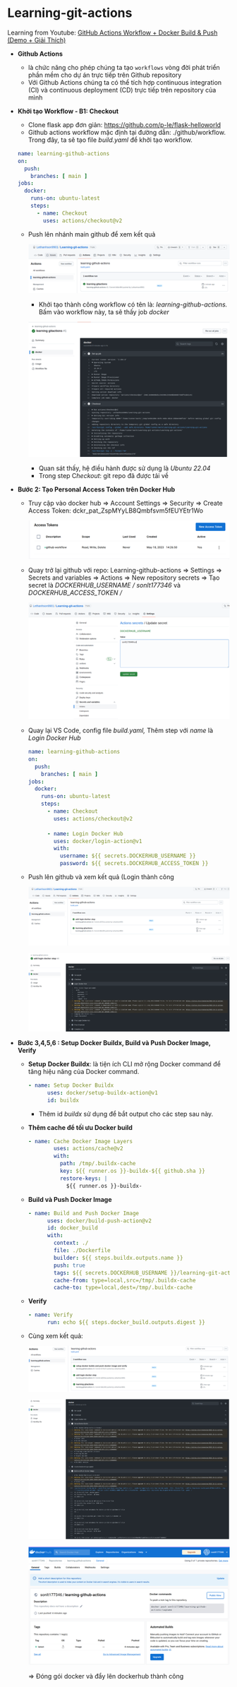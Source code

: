 # Learning-git-actions
Learning from Youtube: [GitHub Actions Workflow + Docker Build & Push (Demo + Giải Thích)](https://www.youtube.com/watch?v=33Ttv3taz7I&t=1s&ab_channel=FullstacKAGE)

- **Github Actions**
    - là chức năng cho phép chúng ta tạo `workflows` vòng đời phát triển phần mềm cho dự án trực tiếp trên Github repository
    - Với Github Actions chúng ta có thể tích hợp continuous integration (CI) và continuous deployment (CD) trực tiếp trên repository của mình
- **Khởi tạo Workflow - B1: Checkout**
    - Clone flask app đơn giản: https://github.com/p-le/flask-helloworld
    - Github actions workflow mặc định tại đường dẫn: ./github/workflow. Trong đây, ta sẽ tạo file *build.yaml* để khởi tạo workflow.
    
    ```yaml
    name: learning-github-actions
    on:
      push:
        branches: [ main ]
    jobs:
      docker:
        runs-on: ubuntu-latest
        steps:
          - name: Checkout
            uses: actions/checkout@v2
    ```
    
    - Push lên nhánh main github để xem kết quả
        
        ![Untitled](static/Untitled.png)
        
        - Khởi tạo thành công workflow có tên là: *learning-github-actions.* Bấm vào workflow này, ta sẽ thấy job *docker*
        
        ![Untitled](static/Untitled%201.png)
        
        - Quan sát thấy, hệ điều hành được sử dụng là *Ubuntu 22.04*
        - Trong step C*heckout*: git repo đã được tải về
- **Bước 2: Tạo Personal Access Token trên Docker Hub**
    - Truy cập vào docker hub ⇒ Account Settings ⇒ Security ⇒ Create Access Token: dckr_pat_ZspMYyLB8Qmbfsvm5fEUYEtr1Wo
        
        ![Untitled](static/Untitled%202.png)
        
    - Quay trở lại github với repo: Learning-github-actions ⇒ Settings ⇒ Secrets and variables ⇒ Actions ⇒ New repository secrets ⇒ Tạo secret là *DOCKERHUB_USERNAME / sonlt177346* và *DOCKERHUB_ACCESS_TOKEN / <dockerhub-token>*
        
        ![Untitled](static/Untitled%203.png)
        
    - Quay lại VS Code, config file *build.yaml,* Thêm step với *name* là *Login Docker Hub*
        
        ```yaml
        name: learning-github-actions
        on:
          push:
            branches: [ main ]
        jobs:
          docker:
            runs-on: ubuntu-latest
            steps:
              - name: Checkout
                uses: actions/checkout@v2
              
              - name: Login Docker Hub
                uses: docker/login-action@v1
                with:
                  username: ${{ secrets.DOCKERHUB_USERNAME }}
                  password: ${{ secrets.DOCKERHUB_ACCESS_TOKEN }}
        ```
        
    - Push lên github và xem kết quả (Login thành công
        
        ![Untitled](static/Untitled%204.png)
        
        ![Untitled](static/Untitled%205.png)
        
- **Bước 3,4,5,6 : Setup Docker Buildx, Build và Push Docker Image, Verify**
    - **Setup** **Docker Buildx**: là tiện ích CLI mở rộng Docker command để tăng hiệu năng của Docker command.
        
        ```yaml
        - name: Setup Docker Buildx
        	  uses: docker/setup-buildx-action@v1
        	  id: buildx
        ```
        
        - Thêm id *buildx* sử dụng để bắt output cho các step sau này.
    - **Thêm cache để tối ưu Docker build**
        
        ```yaml
        - name: Cache Docker Image Layers
                uses: actions/cache@v2
                with:
                  path: /tmp/.buildx-cache
                  key: ${{ runner.os }}-buildx-${{ github.sha }}
                  restore-keys: |
                    ${{ runner.os }}-buildx-
        ```
        
    - **Build và Push Docker Image**
        
        ```yaml
        - name: Build and Push Docker Image
        	  uses: docker/build-push-action@v2
        	  id: docker_build
        	  with:
        	    context: ./
        	    file: ./Dockerfile
        	    builder: ${{ steps.buildx.outputs.name }}
        	    push: true
        	    tags: ${{ secrets.DOCKERHUB_USERNAME }}/learning-git-actions
        	    cache-from: type=local,src=/tmp/.buildx-cache
        	    cache-to: type=local,dest=/tmp/.buildx-cache
        ```
        
    - **Verify**
        
        ```yaml
        - name: Verify
        	  run: echo ${{ steps.docker_build.outputs.digest }}
        ```
        
    - Cùng xem kết quả:
        
        ![Untitled](static/Untitled%206.png)
        
        ![Untitled](static/Untitled%207.png)
        
        ![Untitled](static/Untitled%208.png)
        
        ⇒ Đóng gói docker và đẩy lên dockerhub thành công